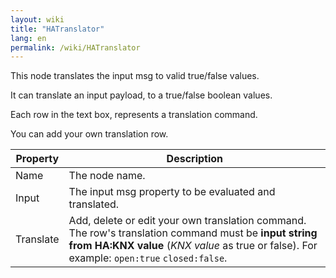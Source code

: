 ```yaml
---
layout: wiki
title: "HATranslator"
lang: en
permalink: /wiki/HATranslator
---
```

This node translates the input msg to valid true/false values.

It can translate an input payload, to a true/false boolean values.

Each row in the text box, represents a translation command. 

You can add your own translation row.

|Property|Description|
|--|--|
| Name | The node name. |
| Input | The input msg property to be evaluated and translated. |
| Translate | Add, delete or edit your own translation command. The row's translation command must be **input string from HA:KNX value** (_KNX value_ as true or false). For example: <code>open:true</code> <code>closed:false</code>. |
